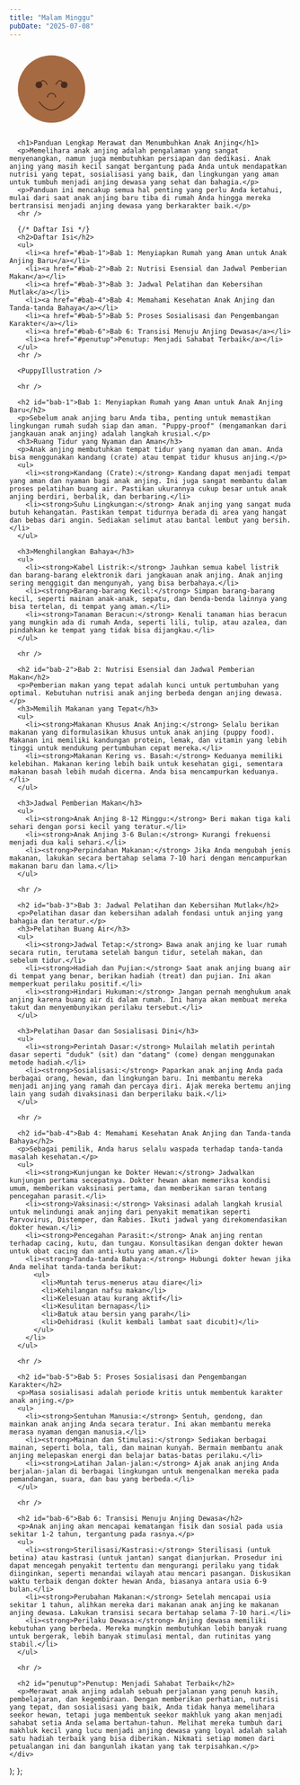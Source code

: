```yaml
---
title: "Malam Minggu"
pubDate: "2025-07-08"
---
```


  <div style={{ textAlign: 'center', marginBottom: '2rem' }}>
    <svg width="150" height="150" viewBox="0 0 100 100" xmlns="http://www.w3.org/2000/svg">
      {/* Kepala */}
      <circle cx="50" cy="50" r="40" fill="#a56a42"/>
      {/* Mata */}
      <path d="M35 45 Q40 35 45 45 M65 45 Q60 35 55 45" stroke="#4a2c1f" strokeWidth="3" fill="none" strokeLinecap="round"/>
      <circle cx="35" cy="45" r="4" fill="#4a2c1f"/>
      <circle cx="65" cy="45" r="4" fill="#4a2c1f"/>
      {/* Mulut */}
      <path d="M45 60 A5 5 0 0 1 55 60" stroke="#4a2c1f" strokeWidth="2" fill="none" strokeLinecap="round"/>
      {/* Telinga */}
      <path d="M25 25 Q35 15 45 25 Q45 35 35 35 Q25 35 25 25" fill="#a56a42"/>
      <path d="M75 25 Q65 15 55 25 Q55 35 65 35 Q75 35 75 25" fill="#a56a42"/>
      {/* Hidung */}
      <path d="M35 65 Q50 85 65 65" stroke="#4a2c1f" strokeWidth="2" fill="none"/>
    </svg>
  </div>



      <h1>Panduan Lengkap Merawat dan Menumbuhkan Anak Anjing</h1>
      <p>Memelihara anak anjing adalah pengalaman yang sangat menyenangkan, namun juga membutuhkan persiapan dan dedikasi. Anak anjing yang masih kecil sangat bergantung pada Anda untuk mendapatkan nutrisi yang tepat, sosialisasi yang baik, dan lingkungan yang aman untuk tumbuh menjadi anjing dewasa yang sehat dan bahagia.</p>
      <p>Panduan ini mencakup semua hal penting yang perlu Anda ketahui, mulai dari saat anak anjing baru tiba di rumah Anda hingga mereka bertransisi menjadi anjing dewasa yang berkarakter baik.</p>
      <hr />

      {/* Daftar Isi */}
      <h2>Daftar Isi</h2>
      <ul>
        <li><a href="#bab-1">Bab 1: Menyiapkan Rumah yang Aman untuk Anak Anjing Baru</a></li>
        <li><a href="#bab-2">Bab 2: Nutrisi Esensial dan Jadwal Pemberian Makan</a></li>
        <li><a href="#bab-3">Bab 3: Jadwal Pelatihan dan Kebersihan Mutlak</a></li>
        <li><a href="#bab-4">Bab 4: Memahami Kesehatan Anak Anjing dan Tanda-tanda Bahaya</a></li>
        <li><a href="#bab-5">Bab 5: Proses Sosialisasi dan Pengembangan Karakter</a></li>
        <li><a href="#bab-6">Bab 6: Transisi Menuju Anjing Dewasa</a></li>
        <li><a href="#penutup">Penutup: Menjadi Sahabat Terbaik</a></li>
      </ul>
      <hr />

      <PuppyIllustration />

      <hr />

      <h2 id="bab-1">Bab 1: Menyiapkan Rumah yang Aman untuk Anak Anjing Baru</h2>
      <p>Sebelum anak anjing baru Anda tiba, penting untuk memastikan lingkungan rumah sudah siap dan aman. "Puppy-proof" (mengamankan dari jangkauan anak anjing) adalah langkah krusial.</p>
      <h3>Ruang Tidur yang Nyaman dan Aman</h3>
      <p>Anak anjing membutuhkan tempat tidur yang nyaman dan aman. Anda bisa menggunakan kandang (crate) atau tempat tidur khusus anjing.</p>
      <ul>
        <li><strong>Kandang (Crate):</strong> Kandang dapat menjadi tempat yang aman dan nyaman bagi anak anjing. Ini juga sangat membantu dalam proses pelatihan buang air. Pastikan ukurannya cukup besar untuk anak anjing berdiri, berbalik, dan berbaring.</li>
        <li><strong>Suhu Lingkungan:</strong> Anak anjing yang sangat muda butuh kehangatan. Pastikan tempat tidurnya berada di area yang hangat dan bebas dari angin. Sediakan selimut atau bantal lembut yang bersih.</li>
      </ul>

      <h3>Menghilangkan Bahaya</h3>
      <ul>
        <li><strong>Kabel Listrik:</strong> Jauhkan semua kabel listrik dan barang-barang elektronik dari jangkauan anak anjing. Anak anjing sering menggigit dan mengunyah, yang bisa berbahaya.</li>
        <li><strong>Barang-barang Kecil:</strong> Simpan barang-barang kecil, seperti mainan anak-anak, sepatu, dan benda-benda lainnya yang bisa tertelan, di tempat yang aman.</li>
        <li><strong>Tanaman Beracun:</strong> Kenali tanaman hias beracun yang mungkin ada di rumah Anda, seperti lili, tulip, atau azalea, dan pindahkan ke tempat yang tidak bisa dijangkau.</li>
      </ul>

      <hr />

      <h2 id="bab-2">Bab 2: Nutrisi Esensial dan Jadwal Pemberian Makan</h2>
      <p>Pemberian makan yang tepat adalah kunci untuk pertumbuhan yang optimal. Kebutuhan nutrisi anak anjing berbeda dengan anjing dewasa.</p>
      <h3>Memilih Makanan yang Tepat</h3>
      <ul>
        <li><strong>Makanan Khusus Anak Anjing:</strong> Selalu berikan makanan yang diformulasikan khusus untuk anak anjing (puppy food). Makanan ini memiliki kandungan protein, lemak, dan vitamin yang lebih tinggi untuk mendukung pertumbuhan cepat mereka.</li>
        <li><strong>Makanan Kering vs. Basah:</strong> Keduanya memiliki kelebihan. Makanan kering lebih baik untuk kesehatan gigi, sementara makanan basah lebih mudah dicerna. Anda bisa mencampurkan keduanya.</li>
      </ul>

      <h3>Jadwal Pemberian Makan</h3>
      <ul>
        <li><strong>Anak Anjing 8-12 Minggu:</strong> Beri makan tiga kali sehari dengan porsi kecil yang teratur.</li>
        <li><strong>Anak Anjing 3-6 Bulan:</strong> Kurangi frekuensi menjadi dua kali sehari.</li>
        <li><strong>Perpindahan Makanan:</strong> Jika Anda mengubah jenis makanan, lakukan secara bertahap selama 7-10 hari dengan mencampurkan makanan baru dan lama.</li>
      </ul>

      <hr />

      <h2 id="bab-3">Bab 3: Jadwal Pelatihan dan Kebersihan Mutlak</h2>
      <p>Pelatihan dasar dan kebersihan adalah fondasi untuk anjing yang bahagia dan teratur.</p>
      <h3>Pelatihan Buang Air</h3>
      <ul>
        <li><strong>Jadwal Tetap:</strong> Bawa anak anjing ke luar rumah secara rutin, terutama setelah bangun tidur, setelah makan, dan sebelum tidur.</li>
        <li><strong>Hadiah dan Pujian:</strong> Saat anak anjing buang air di tempat yang benar, berikan hadiah (treat) dan pujian. Ini akan memperkuat perilaku positif.</li>
        <li><strong>Hindari Hukuman:</strong> Jangan pernah menghukum anak anjing karena buang air di dalam rumah. Ini hanya akan membuat mereka takut dan menyembunyikan perilaku tersebut.</li>
      </ul>

      <h3>Pelatihan Dasar dan Sosialisasi Dini</h3>
      <ul>
        <li><strong>Perintah Dasar:</strong> Mulailah melatih perintah dasar seperti "duduk" (sit) dan "datang" (come) dengan menggunakan metode hadiah.</li>
        <li><strong>Sosialisasi:</strong> Paparkan anak anjing Anda pada berbagai orang, hewan, dan lingkungan baru. Ini membantu mereka menjadi anjing yang ramah dan percaya diri. Ajak mereka bertemu anjing lain yang sudah divaksinasi dan berperilaku baik.</li>
      </ul>

      <hr />

      <h2 id="bab-4">Bab 4: Memahami Kesehatan Anak Anjing dan Tanda-tanda Bahaya</h2>
      <p>Sebagai pemilik, Anda harus selalu waspada terhadap tanda-tanda masalah kesehatan.</p>
      <ul>
        <li><strong>Kunjungan ke Dokter Hewan:</strong> Jadwalkan kunjungan pertama secepatnya. Dokter hewan akan memeriksa kondisi umum, memberikan vaksinasi pertama, dan memberikan saran tentang pencegahan parasit.</li>
        <li><strong>Vaksinasi:</strong> Vaksinasi adalah langkah krusial untuk melindungi anak anjing dari penyakit mematikan seperti Parvovirus, Distemper, dan Rabies. Ikuti jadwal yang direkomendasikan dokter hewan.</li>
        <li><strong>Pencegahan Parasit:</strong> Anak anjing rentan terhadap cacing, kutu, dan tungau. Konsultasikan dengan dokter hewan untuk obat cacing dan anti-kutu yang aman.</li>
        <li><strong>Tanda-tanda Bahaya:</strong> Hubungi dokter hewan jika Anda melihat tanda-tanda berikut:
          <ul>
            <li>Muntah terus-menerus atau diare</li>
            <li>Kehilangan nafsu makan</li>
            <li>Kelesuan atau kurang aktif</li>
            <li>Kesulitan bernapas</li>
            <li>Batuk atau bersin yang parah</li>
            <li>Dehidrasi (kulit kembali lambat saat dicubit)</li>
          </ul>
        </li>
      </ul>

      <hr />

      <h2 id="bab-5">Bab 5: Proses Sosialisasi dan Pengembangan Karakter</h2>
      <p>Masa sosialisasi adalah periode kritis untuk membentuk karakter anak anjing.</p>
      <ul>
        <li><strong>Sentuhan Manusia:</strong> Sentuh, gendong, dan mainkan anak anjing Anda secara teratur. Ini akan membantu mereka merasa nyaman dengan manusia.</li>
        <li><strong>Mainan dan Stimulasi:</strong> Sediakan berbagai mainan, seperti bola, tali, dan mainan kunyah. Bermain membantu anak anjing melepaskan energi dan belajar batas-batas perilaku.</li>
        <li><strong>Latihan Jalan-jalan:</strong> Ajak anak anjing Anda berjalan-jalan di berbagai lingkungan untuk mengenalkan mereka pada pemandangan, suara, dan bau yang berbeda.</li>
      </ul>

      <hr />

      <h2 id="bab-6">Bab 6: Transisi Menuju Anjing Dewasa</h2>
      <p>Anak anjing akan mencapai kematangan fisik dan sosial pada usia sekitar 1-2 tahun, tergantung pada rasnya.</p>
      <ul>
        <li><strong>Sterilisasi/Kastrasi:</strong> Sterilisasi (untuk betina) atau kastrasi (untuk jantan) sangat dianjurkan. Prosedur ini dapat mencegah penyakit tertentu dan mengurangi perilaku yang tidak diinginkan, seperti menandai wilayah atau mencari pasangan. Diskusikan waktu terbaik dengan dokter hewan Anda, biasanya antara usia 6-9 bulan.</li>
        <li><strong>Perubahan Makanan:</strong> Setelah mencapai usia sekitar 1 tahun, alihkan mereka dari makanan anak anjing ke makanan anjing dewasa. Lakukan transisi secara bertahap selama 7-10 hari.</li>
        <li><strong>Perilaku Dewasa:</strong> Anjing dewasa memiliki kebutuhan yang berbeda. Mereka mungkin membutuhkan lebih banyak ruang untuk bergerak, lebih banyak stimulasi mental, dan rutinitas yang stabil.</li>
      </ul>

      <hr />

      <h2 id="penutup">Penutup: Menjadi Sahabat Terbaik</h2>
      <p>Merawat anak anjing adalah sebuah perjalanan yang penuh kasih, pembelajaran, dan kegembiraan. Dengan memberikan perhatian, nutrisi yang tepat, dan sosialisasi yang baik, Anda tidak hanya memelihara seekor hewan, tetapi juga membentuk seekor makhluk yang akan menjadi sahabat setia Anda selama bertahun-tahun. Melihat mereka tumbuh dari makhluk kecil yang lucu menjadi anjing dewasa yang loyal adalah salah satu hadiah terbaik yang bisa diberikan. Nikmati setiap momen dari petualangan ini dan bangunlah ikatan yang tak terpisahkan.</p>
    </div>
  );
};


